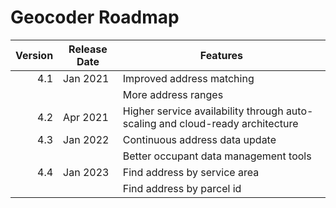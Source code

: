 # Geocoder Roadmap
Version | Release Date | Features
-------: | --------------- | -------------
4.1|Jan 2021|Improved address matching
|||More address ranges
4.2|Apr 2021|Higher service availability through auto-scaling and cloud-ready architecture
4.3|Jan 2022|Continuous address data update|
|||Better occupant data management tools|
4.4|Jan 2023|Find address by service area|
|||Find address by parcel id|

